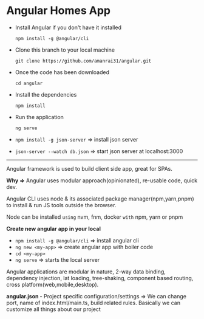 # Angular Homes App
- Install Angular if you don't have it installed

  `npm install -g @angular/cli`

- Clone this branch to your local machine

  `git clone https://github.com/amanrai31/angular.git`

- Once the code has been downloaded

  `cd angular`

- Install the dependencies

  `npm install` 

- Run the application 

  `ng serve`



- `npm install -g json-server`  =>  install json server

- `json-server --watch db.json`  => start json server at localhost:3000

--------------------------------------------------------------------------------

Angular framework is used to build client side app, great for SPAs.

**Why =>** Angular uses modular approach(opinionated), re-usable code, quick dev.

Angular CLI uses node & its associated package manager(npm,yarn,pnpm) to install & run JS tools outside the browser.

Node can be installed `using` nvm, fnm, docker `with` npm, yarn or pnpm

**Create new angular app in your local**

- `npm install -g @angular/cli` => install angular cli
- `ng new <my-app>`             => create angular app with boiler code
- `cd <my-app>`             
- `ng serve`                    => starts the local server

Angular applications are modular in nature, 2-way data binding, dependency injection, lat loading, tree-shaking, component based routing, cross platform(web,mobile,desktop). 

**angular.json -** Project specific configuration/settings => We can change port, name of index.html/main.ts, build related rules. Basically we can customize all things about our project

